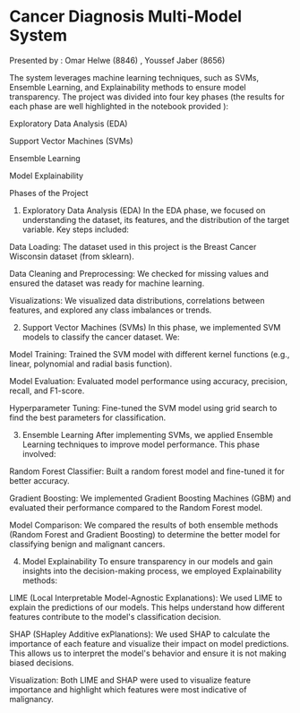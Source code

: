# Cancer Diagnosis Multi-Model System 
Presented by :
Omar Helwe (8846) ,
Youssef Jaber (8656)

The system leverages machine learning techniques, such as SVMs, Ensemble Learning, and Explainability methods to ensure model transparency. The project was divided into four key phases (the results for each phase are well highlighted in the notebook provided ):

Exploratory Data Analysis (EDA)

Support Vector Machines (SVMs)

Ensemble Learning

Model Explainability

Phases of the Project
1. Exploratory Data Analysis (EDA)
In the EDA phase, we focused on understanding the dataset, its features, and the distribution of the target variable. Key steps included:

Data Loading: The dataset used in this project is the Breast Cancer Wisconsin dataset (from sklearn).

Data Cleaning and Preprocessing: We checked for missing values and ensured the dataset was ready for machine learning.

Visualizations: We visualized data distributions, correlations between features, and explored any class imbalances or trends.

2. Support Vector Machines (SVMs)
In this phase, we implemented SVM models to classify the cancer dataset. We:

Model Training: Trained the SVM model with different kernel functions (e.g., linear, polynomial and  radial basis function).

Model Evaluation: Evaluated model performance using accuracy, precision, recall, and F1-score.

Hyperparameter Tuning: Fine-tuned the SVM model using grid search to find the best parameters for classification.

3. Ensemble Learning
After implementing SVMs, we applied Ensemble Learning techniques to improve model performance. This phase involved:

Random Forest Classifier: Built a random forest model and fine-tuned it for better accuracy.

Gradient Boosting: We implemented Gradient Boosting Machines (GBM) and evaluated their performance compared to the Random Forest model.

Model Comparison: We compared the results of both ensemble methods (Random Forest and Gradient Boosting) to determine the better model for classifying benign and malignant cancers.

4. Model Explainability
To ensure transparency in our models and gain insights into the decision-making process, we employed Explainability methods:

LIME (Local Interpretable Model-Agnostic Explanations): We used LIME to explain the predictions of our models. This helps understand how different features contribute to the model's classification decision.

SHAP (SHapley Additive exPlanations): We used SHAP to calculate the importance of each feature and visualize their impact on model predictions. This allows us to interpret the model's behavior and ensure it is not making biased decisions.

Visualization: Both LIME and SHAP were used to visualize feature importance and highlight which features were most indicative of malignancy.
